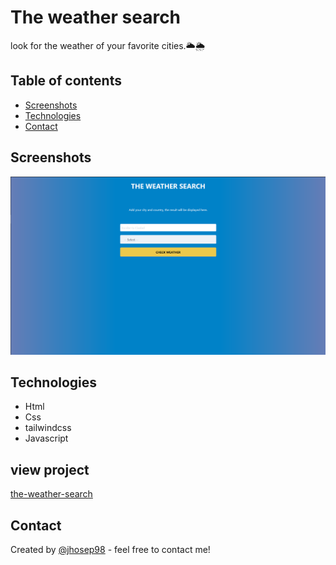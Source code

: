 # The weather search

look for the weather of your favorite cities.🌥🌦

## Table of contents

- [Screenshots](#screenshots)
- [Technologies](#technologies)
- [Contact](#contact)

## Screenshots

![Portfolio screenshot](./img/weather.png)

## Technologies

- Html
- Css
- tailwindcss
- Javascript

## view project

[the-weather-search](https://jhosep98.github.io/the-weather-search/)

## Contact

Created by [@jhosep98](https://jhosep98.github.io/Portfolio2020jdb/) - feel free to contact me!
